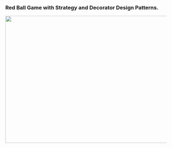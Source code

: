 ### Red Ball Game with Strategy and Decorator Design Patterns.

<p align="center">
  <img width="700" height="400" src="https://i.ibb.co/vPR01CH/t1.jpg">
</p>